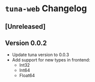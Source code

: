 # `tuna-web` Changelog

## [Unreleased]

## Version 0.0.2

* Update tuna version to 0.0.3
* Add support for new types in frontend:
  * Int32
  * Int64
  * Float64
